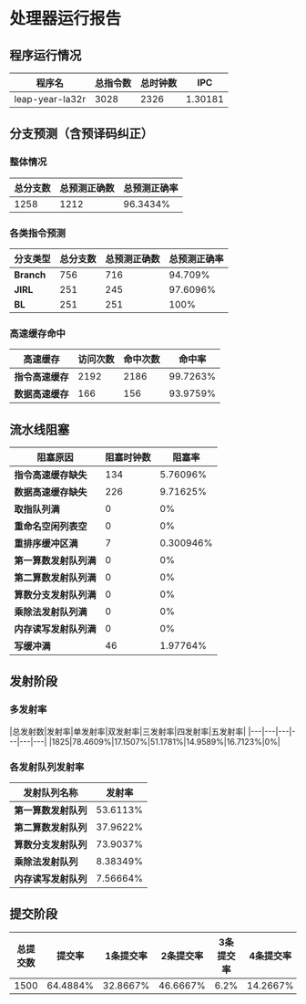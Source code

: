 # 处理器运行报告
## 程序运行情况
|程序名|总指令数|总时钟数|IPC|
|---|---|---|---|
|leap-year-la32r|3028|2326|1.30181|

## 分支预测（含预译码纠正）
### 整体情况
|总分支数|总预测正确数|总预测正确率|
|---|---|---|
|1258|1212|96.3434%|

### 各类指令预测
|分支类型|总分支数|总预测正确数|总预测正确率|
|---|---|---|---|
|**Branch**| 756 | 716 | 94.709%|
|**JIRL**| 251 | 245 | 97.6096%|
|**BL**| 251 | 251 | 100%|

### 高速缓存命中
|高速缓存|访问次数|命中次数|命中率|
|---|---|---|---|
|**指令高速缓存**| 2192 | 2186 | 99.7263%|
|**数据高速缓存**| 166 | 156 | 93.9759%|
## 流水线阻塞
|阻塞原因|阻塞时钟数|阻塞率|
|---|---|---|
|**指令高速缓存缺失**| 134 | 5.76096%|
|**数据高速缓存缺失**| 226 | 9.71625%|
|**取指队列满**| 0 | 0%|
|**重命名空闲列表空**|0 | 0%|
|**重排序缓冲区满**|7 | 0.300946%|
|**第一算数发射队列满**|0 | 0%|
|**第二算数发射队列满**|0 | 0%|
|**算数分支发射队列满**|0 | 0%|
|**乘除法发射队列满**|0 | 0%|
|**内存读写发射队列满**|0 | 0%|
|**写缓冲满**|46 | 1.97764%|

## 发射阶段
### 多发射率
|总发射数|发射率|单发射率|双发射率|三发射率|四发射率|五发射率|
|---|---|---|---|---|---|
|1825|78.4609%|17.1507%|51.1781%|14.9589%|16.7123%|0%|

### 各发射队列发射率
|发射队列名称|发射率|
|---|---|
|**第一算数发射队列**|53.6113%|
|**第二算数发射队列**|37.9622%|
|**算数分支发射队列**|73.9037%|
|**乘除法发射队列**|8.38349%|
|**内存读写发射队列**|7.56664%|

## 提交阶段
|总提交数|提交率|1条提交率|2条提交率|3条提交率|4条提交率|
|---|---|---|---|---|---|
|1500|64.4884%|32.8667%|46.6667%|6.2%|14.2667%|
